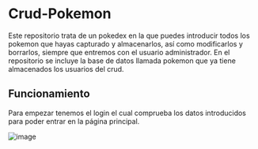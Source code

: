 # Crud-Pokemon
Este repositorio trata de un pokedex en la que puedes introducir todos los pokemon que hayas capturado y almacenarlos, así como modificarlos y borrarlos, siempre que entremos con el usuario administrador. En el repositorio se incluye la base de datos llamada pokemon que ya tiene almacenados los usuarios del crud.

## Funcionamiento
Para empezar tenemos el login el cual comprueba los datos introducidos para poder entrar en la página principal.

![image](https://user-images.githubusercontent.com/91873656/155381710-03716029-21d8-4941-a6d5-8140ffd66c6f.png)

